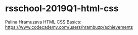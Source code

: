 # rsschool-2019Q1-html-css
Palina Hramuzava
HTML CSS Basics: https://www.codecademy.com/users/hrambuzp/achievements
